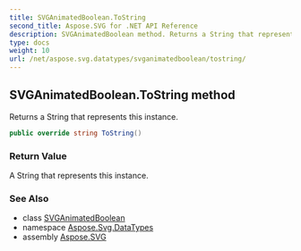 ```yaml
---
title: SVGAnimatedBoolean.ToString
second_title: Aspose.SVG for .NET API Reference
description: SVGAnimatedBoolean method. Returns a String that represents this instance
type: docs
weight: 10
url: /net/aspose.svg.datatypes/svganimatedboolean/tostring/
---
```

## SVGAnimatedBoolean.ToString method

Returns a String that represents this instance.

```csharp
public override string ToString()
```

### Return Value

A String that represents this instance.

### See Also

* class [SVGAnimatedBoolean](../)
* namespace [Aspose.Svg.DataTypes](../../../aspose.svg.datatypes/)
* assembly [Aspose.SVG](../../../)
